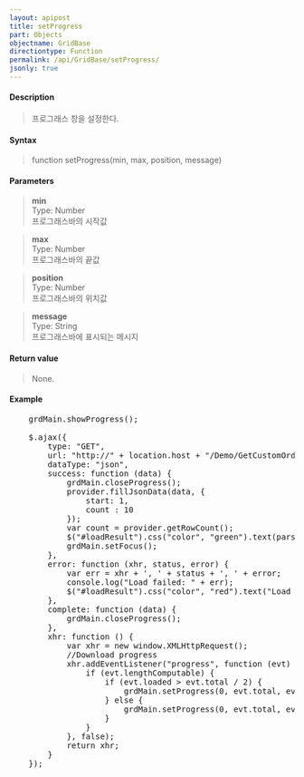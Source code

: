 ```yaml
---
layout: apipost
title: setProgress
part: Objects
objectname: GridBase
directiontype: Function
permalink: /api/GridBase/setProgress/
jsonly: true
---
```



#### Description

> 프로그래스 창을 설정한다.

#### Syntax

> function setProgress(min, max, position, message)

#### Parameters

>**min**  
>Type: Number   
>프로그래스바의 시작값   

>**max**  
>Type: Number   
>프로그래스바의 끝값    

>**position**  
>Type: Number   
>프로그래스바의 위치값  

>**message**  
>Type: String  
>프로그래스바에 표시되는 메시지  

#### Return value

> None.

#### Example

<pre class="prettyprint">
    grdMain.showProgress();

    $.ajax({
        type: "GET",
        url: "http://" + location.host + "/Demo/GetCustomOrders?__date__=" + new Date().getTime(),
        dataType: "json",
        success: function (data) {
            grdMain.closeProgress();
            provider.fillJsonData(data, {
                start: 1,
                count : 10
            });
            var count = provider.getRowCount();
            $("#loadResult").css("color", "green").text(parseInt(count).toLocaleString() + " rows loaded.").show();
            grdMain.setFocus();
        },
        error: function (xhr, status, error) {
            var err = xhr + ', ' + status + ', ' + error;
            console.log("Load failed: " + err);
            $("#loadResult").css("color", "red").text("Load failed: " + err).show();
        },
        complete: function (data) {
            grdMain.closeProgress();
        },
        xhr: function () {
            var xhr = new window.XMLHttpRequest();
            //Download progress
            xhr.addEventListener("progress", function (evt) {
                if (evt.lengthComputable) {
                    if (evt.loaded > evt.total / 2) {
                        grdMain.setProgress(0, evt.total, evt.loaded, "Loading...");
                    } else {
                        grdMain.setProgress(0, evt.total, evt.loaded);
                    }
                }
            }, false);
            return xhr;
        }
    });</pre>

